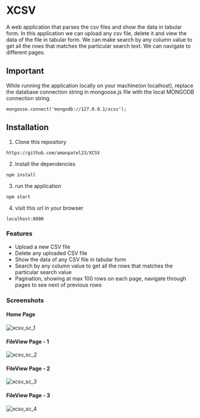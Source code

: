 # XCSV
A web application that parses the csv files and show the data in tabular form. In this application we can upload any csv file, delete it and view the data of the file in
tabular form. We can make search by any column value to get all the rows that matches the particular search text. We can navigate to different pages.

## Important
While running the application locally on your machine(on localhost), replace the database connection string in mongoose.js file with the local MONGODB connection
string.
```
mongoose.connect('mongodb://127.0.0.1/xcsv');
```

## Installation
1. Clone this repository
```
https://github.com/amanpatel23/XCSV
```
2. Install the dependencies
```
npm install
```
3. run the application
```
npm start
```
4. visit this url in your browser
```
localhost:8000 
```

### Features
- Upload a new CSV file
- Delete any uploaded CSV file
- Show the data of any CSV file in tabular form
- Search by any column value to get all the rows that matches the particular search value
- Pagination, showing at max 100 rows on each page, navigate through pages to see next of previous rows

### Screenshots

#### Home Page
![xcsv_sc_1](https://user-images.githubusercontent.com/53902012/236065634-c8a8fc71-aafb-423d-b8d5-e17395e34eae.png)

#### FileView Page - 1
![xcsv_sc_2](https://user-images.githubusercontent.com/53902012/236065813-40586811-972b-4dd2-a3f6-c352a233b2a4.png)

#### FileView Page - 2
![xcsv_sc_3](https://user-images.githubusercontent.com/53902012/236065888-10b702ad-8a29-4cd1-b265-96cce4b1033c.png)

#### FileView Page - 3
![xcsv_sc_4](https://user-images.githubusercontent.com/53902012/236065948-1d2bf5dd-de1f-4789-9849-0228eb435cc9.png)


